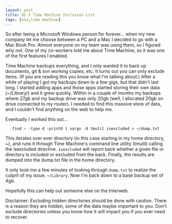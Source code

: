 ```yaml
---
layout: post
title: OS X Time Machine Inclusion List
tags: [osx,time machine]
---
```

So after being a Microsoft Windows person for forever... when my new company let me choose between a PC and a Mac I decided to go with a Mac Book Pro. Almost everyone on my team was using them, so I figured why not. One of my co-workers told me about Time Machine, so it was one of the first features I enabled.

Time Machine backups everything, and I only wanted it to back up documents, git & svn working copies, etc. It turns out you can only exclude items. (If you are reading this you know what I'm talking about.) After a while of playing I got my backups down to a few gigs, but that didn't last long. I started adding apps and those apps started storing their own data (~/Library/) and it grew quickly. Within in a couple of months my backups where 27gb and my backup drive was only 20gb (well, I allocated 20gb on drive connected to my router). I needed to find this massive store of data, and I couldn't find anything on the web to help me.

Eventually I worked this out...

```
   find ~ -type d -print0 | xargs -0 tmutil isexcluded > ~/dump.txt
```
This iterates over ever directory (in this case starting in my home directory, ~), and runs it through Time Machine's command line utility (tmutil) calling the isexcluded directive. `isexcluded` will report back whether a given file or directory is included or excluded from the back. Finally, the results are dumped into the dump.txt file in the home directory.


It only took me a few minutes of looking through `dump.txt` to realize the culprit of my issue, `~/Library`. Now I'm back down to a base backup set of 4gb.

Hopefully this can help out someone else on the Interweb.

Disclaimer: Excluding hidden directories should be done with caution. There is a reason they are hidden, some of the data maybe important to you. Don't exclude directories unless you know how it will impact you if you ever need to recover.
